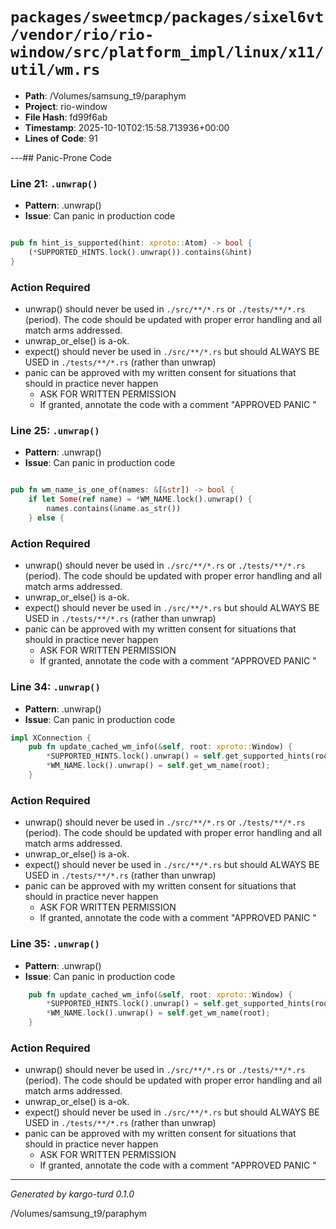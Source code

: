 # `packages/sweetmcp/packages/sixel6vt/vendor/rio/rio-window/src/platform_impl/linux/x11/util/wm.rs`

- **Path**: /Volumes/samsung_t9/paraphym
- **Project**: rio-window
- **File Hash**: fd99f6ab  
- **Timestamp**: 2025-10-10T02:15:58.713936+00:00  
- **Lines of Code**: 91

---## Panic-Prone Code


### Line 21: `.unwrap()`

- **Pattern**: .unwrap()
- **Issue**: Can panic in production code

```rust

pub fn hint_is_supported(hint: xproto::Atom) -> bool {
    (*SUPPORTED_HINTS.lock().unwrap()).contains(&hint)
}

```

### Action Required

- unwrap() should never be used in `./src/**/*.rs` or `./tests/**/*.rs` (period). The code should be updated with proper error handling and all match arms addressed.
- unwrap_or_else() is a-ok. 
- expect() should never be used in `./src/**/*.rs` but should ALWAYS BE USED in `./tests/**/*.rs` (rather than unwrap)
- panic can be approved with my written consent for situations that should in practice never happen  
  - ASK FOR WRITTEN PERMISSION
  - If granted, annotate the code with a comment "APPROVED PANIC "


### Line 25: `.unwrap()`

- **Pattern**: .unwrap()
- **Issue**: Can panic in production code

```rust

pub fn wm_name_is_one_of(names: &[&str]) -> bool {
    if let Some(ref name) = *WM_NAME.lock().unwrap() {
        names.contains(&name.as_str())
    } else {
```

### Action Required

- unwrap() should never be used in `./src/**/*.rs` or `./tests/**/*.rs` (period). The code should be updated with proper error handling and all match arms addressed.
- unwrap_or_else() is a-ok. 
- expect() should never be used in `./src/**/*.rs` but should ALWAYS BE USED in `./tests/**/*.rs` (rather than unwrap)
- panic can be approved with my written consent for situations that should in practice never happen  
  - ASK FOR WRITTEN PERMISSION
  - If granted, annotate the code with a comment "APPROVED PANIC "


### Line 34: `.unwrap()`

- **Pattern**: .unwrap()
- **Issue**: Can panic in production code

```rust
impl XConnection {
    pub fn update_cached_wm_info(&self, root: xproto::Window) {
        *SUPPORTED_HINTS.lock().unwrap() = self.get_supported_hints(root);
        *WM_NAME.lock().unwrap() = self.get_wm_name(root);
    }
```

### Action Required

- unwrap() should never be used in `./src/**/*.rs` or `./tests/**/*.rs` (period). The code should be updated with proper error handling and all match arms addressed.
- unwrap_or_else() is a-ok. 
- expect() should never be used in `./src/**/*.rs` but should ALWAYS BE USED in `./tests/**/*.rs` (rather than unwrap)
- panic can be approved with my written consent for situations that should in practice never happen  
  - ASK FOR WRITTEN PERMISSION
  - If granted, annotate the code with a comment "APPROVED PANIC "


### Line 35: `.unwrap()`

- **Pattern**: .unwrap()
- **Issue**: Can panic in production code

```rust
    pub fn update_cached_wm_info(&self, root: xproto::Window) {
        *SUPPORTED_HINTS.lock().unwrap() = self.get_supported_hints(root);
        *WM_NAME.lock().unwrap() = self.get_wm_name(root);
    }

```

### Action Required

- unwrap() should never be used in `./src/**/*.rs` or `./tests/**/*.rs` (period). The code should be updated with proper error handling and all match arms addressed.
- unwrap_or_else() is a-ok. 
- expect() should never be used in `./src/**/*.rs` but should ALWAYS BE USED in `./tests/**/*.rs` (rather than unwrap)
- panic can be approved with my written consent for situations that should in practice never happen  
  - ASK FOR WRITTEN PERMISSION
  - If granted, annotate the code with a comment "APPROVED PANIC "

---

*Generated by kargo-turd 0.1.0*

/Volumes/samsung_t9/paraphym